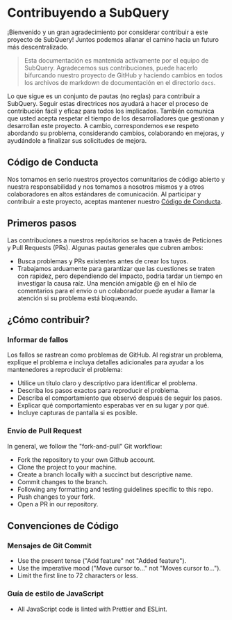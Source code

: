# Contribuyendo a SubQuery

¡Bienvenido y un gran agradecimiento por considerar contribuir a este proyecto de SubQuery! Juntos podemos allanar el camino hacia un futuro más descentralizado.

> Esta documentación es mantenida activamente por el equipo de SubQuery. Agradecemos sus contribuciones, puede hacerlo bifurcando nuestro proyecto de GitHub y haciendo cambios en todos los archivos de markdown de documentación en el directorio `docs`.

Lo que sigue es un conjunto de pautas (no reglas) para contribuir a SubQuery. Seguir estas directrices nos ayudará a hacer el proceso de contribución fácil y eficaz para todos los implicados. También comunica que usted acepta respetar el tiempo de los desarrolladores que gestionan y desarrollan este proyecto. A cambio, correspondemos ese respeto abordando su problema, considerando cambios, colaborando en mejoras, y ayudándole a finalizar sus solicitudes de mejora.

## Código de Conducta

Nos tomamos en serio nuestros proyectos comunitarios de código abierto y nuestra responsabilidad y nos tomamos a nosotros mismos y a otros colaboradores en altos estándares de comunicación. Al participar y contribuir a este proyecto, aceptas mantener nuestro [Código de Conducta](https://github.com/subquery/subql/blob/contributors-guide/CODE_OF_CONDUCT.md).

## Primeros pasos

Las contribuciones a nuestros repósitorios se hacen a través de Peticiones y Pull Requests (PRs). Algunas pautas generales que cubren ambos:

* Busca problemas y PRs existentes antes de crear los tuyos.
* Trabajamos arduamente para garantizar que las cuestiones se traten con rapidez, pero dependiendo del impacto, podría tardar un tiempo en investigar la causa raíz. Una mención amigable @ en el hilo de comentarios para el envío o un colaborador puede ayudar a llamar la atención si su problema está bloqueando.

## ¿Cómo contribuir?

### Informar de fallos

Los fallos se rastrean como problemas de GitHub. Al registrar un problema, explique el problema e incluya detalles adicionales para ayudar a los mantenedores a reproducir el problema:

* Utilice un título claro y descriptivo para identificar el problema.
* Describa los pasos exactos para reproducir el problema.
* Describa el comportamiento que observó después de seguir los pasos.
* Explicar qué comportamiento esperabas ver en su lugar y por qué.
* Incluye capturas de pantalla si es posible.

### Envío de Pull Request

In general, we follow the "fork-and-pull" Git workflow:

* Fork the repository to your own Github account.
* Clone the project to your machine.
* Create a branch locally with a succinct but descriptive name.
* Commit changes to the branch.
* Following any formatting and testing guidelines specific to this repo.
* Push changes to your fork.
* Open a PR in our repository.

## Convenciones de Código

### Mensajes de Git Commit

* Use the present tense ("Add feature" not "Added feature").
* Use the imperative mood ("Move cursor to..." not "Moves cursor to...").
* Limit the first line to 72 characters or less.

### Guía de estilo de JavaScript

* All JavaScript code is linted with Prettier and ESLint.
